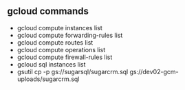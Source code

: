## gcloud commands
* gcloud compute instances list
* gcloud compute forwarding-rules list
* gcloud compute routes list
* gcloud compute operations list
* gcloud compute firewall-rules list
* gcloud sql instances list
* gsutil cp -p gs://sugarsql/sugarcrm.sql gs://dev02-gcm-uploads/sugarcrm.sql
